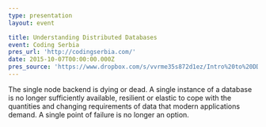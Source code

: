 ```yaml
---
type: presentation
layout: event

title: Understanding Distributed Databases
event: Coding Serbia
pres_url: 'http://codingserbia.com/'
date: 2015-10-07T00:00:00.000Z
pres_source: 'https://www.dropbox.com/s/vvrme35s872d1ez/Intro%20to%20DD.key?dl=0'
---
```


The single node backend is dying or dead. A single instance of a database is no longer sufficiently available, resilient or elastic to cope with the quantities and changing requirements of data that modern applications demand. A single point of failure is no longer an option.
